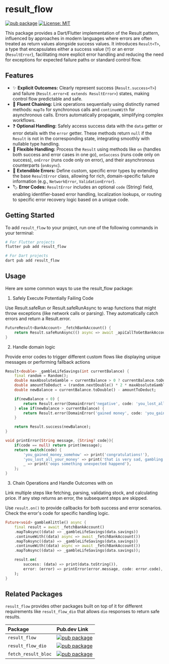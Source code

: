 # result_flow

[![pub package](https://img.shields.io/pub/v/result_flow.svg)](https://pub.dev/packages/result_flow) [![License: MIT](https://img.shields.io/badge/License-MIT-yellow.svg)](https://opensource.org/licenses/MIT)

This package provides a Dart/Flutter implementation of the Result pattern, influenced by approaches in modern languages where errors are often treated as return values alongside success values. It introduces `Result<T>`, a type that encapsulates either a success value (`T`) or an error (`ResultError`), facilitating more explicit error handling and reducing the need for exceptions for expected failure paths or standard control flow.

## Features

- ✨ **Explicit Outcomes:** Clearly represent success (`Result.success<T>`) and failure (`Result.error<E extends ResultError>`) states, making control flow predictable and safe.
- 🔗 **Fluent Chaining:** Link operations sequentially using distinctly named methods: `mapTo` for synchronous calls and `continueWith` for asynchronous calls. Errors automatically propagate, simplifying complex workflows.
- ❓ **Optional Handling:** Safely access success data with the `data` getter or error details with the `error` getter. These methods return `null` if the `Result` is not in the corresponding state, integrating smoothly with nullable type handling.
- 👐 **Flexible Handling:** Process the `Result` using methods like `on` (handles both success and error cases in one go), `onSuccess` (runs code only on success), `onError` (runs code only on error), and their asynchronous counterparts (`onAsync`).
- 🧱 **Extendible Errors:** Define custom, specific error types by extending the base `ResultError` class, allowing for rich, domain-specific failure information (e.g., `NetworkError`, `ValidationError`).
- 🏷️ **Error Codes:** `ResultError` includes an optional `code` (String) field, enabling identifier-based error handling, localization lookups, or routing to specific error recovery logic based on a unique code.

## Getting Started

To add `result_flow` to your project, run one of the following commands in your terminal:

```bash
# For Flutter projects
flutter pub add result_flow

# For Dart projects
dart pub add result_flow
```

## Usage

Here are some common ways to use the result_flow package:

1. Safely Execute Potentially Failing Code

Use Result.safeRun or Result.safeRunAsync to wrap functions that might throw exceptions (like network calls or parsing). They automatically catch errors and return a Result.error.

```dart
FutureResult<BankAccount> _fetchBankAccount() {
    return Result.safeRunAsync(() async => await _apiCallToGetBankAccount());
}
```

2. Handle domain logic

Provide error codes to trigger different custom flows like displaying unique messages or performing fallback actions

```dart
Result<double> _gambleLifeSavings(int currentBalance) {
    final random = Random();
    double maxAbsoluteGamble = currentBalance > 0 ? currentBalance.toDouble() : 1.0;
    double amountToDeduct = (random.nextDouble() * 2 * maxAbsoluteGamble) - maxAbsoluteGamble;
    double newBalance = currentBalance.toDouble() - amountToDeduct;

    if(newBalance < 0) {
        return Result.error(DomainError('negative', code: 'you_lost_all_your_money'));
    } else if(newBalance > currentBalance) {
        return Result.error(DomainError('gained money', code: 'you_gained_money_somehow'));
    }

    return Result.success(newBalance);
}

void printError(String message, {String? code}){
    if(code == null) return print(message);
    return switch(code) {
        'you_gained_money_somehow' => print('congratulations!'),
        'you_lost_all_your_money' => print('that is very sad, gambling is bad'),
        _ => print('oops something unexpected happend'),
    };
}
```

3. Chain Operations and Handle Outcomes with on

Link multiple steps like fetching, parsing, validating stock, and calculating price. If any step returns an error, the subsequent steps are skipped.

Use `result.on()` to provide callbacks for both success and error scenarios. Check the error's code for specific handling logic.

```dart
Future<void> gambleAlittle() async {
    final result = await _fetchBankAccount()
    .mapToAsync((data) => _gambleLifeSavings(data.savings))
    .continueWith((data) async => await _fetchBankAccount())
    .mapToAsync((data) => _gambleLifeSavings(data.savings))
    .continueWith((data) async => await _fetchBankAccount())
    .mapToAsync((data) => _gambleLifeSavings(data.savings));

    result.on(
        success: (data) => print(data.toString()),
        error: (error) => printError(error.message, code: error.code),
    );
}
```

## Related Packages

`result_flow` provides other packages built on top of it for different requirements like `result_flow_dio`
that allows `dio` responses to return safe results.

| Package             | Pub.dev Link                                                                                                     |
| :------------------ | :--------------------------------------------------------------------------------------------------------------- |
| `result_flow`       | [![pub package](https://img.shields.io/pub/v/result_flow.svg)](https://pub.dev/packages/result_flow)             |
| `result_flow_dio`   | [![pub package](https://img.shields.io/pub/v/result_flow_dio.svg)](https://pub.dev/packages/result_flow_dio)     |
| `fetch_result_bloc` | [![pub package](https://img.shields.io/pub/v/fetch_result_bloc.svg)](https://pub.dev/packages/fetch_result_bloc) |
